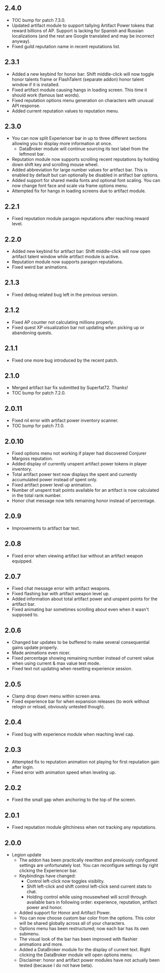 ## 2.4.0
* TOC bump for patch 7.3.0.
* Updated artifact module to support tallying Artifact Power tokens that reward billions of AP. Support is lacking for Spanish and Russian localizations (and the rest are Google translated and may be incorrect anyway).
* Fixed guild reputation name in recent reputations list.

## 2.3.1
* Added a new keybind for honor bar: Shift middle-click will now toggle honor talents frame or FlashTalent (separate addon) honor talent window if it is installed.
* Fixed artifact module causing hangs in loading screen. This time it should work (famous last words).
* Fixed reputation options menu generation on characters with unusual API response.
* Added current reputation values to reputation menu.

## 2.3.0
* You can now split Experiencer bar in up to three different sections allowing you to display more information at once.
  * DataBroker module will continue sourcing its text label from the leftmost bar.
* Reputation module now supports scrolling recent reputations by holding down shift key and scrolling mouse wheel.
* Added abbreviation for large number values for artifact bar. This is enabled by default but can optionally be disabled in artifact bar options.
* Added support for shared media fonts and optional font scaling. You can now change font face and scale via frame options menu.
* Attempted fix for hangs in loading screens due to artifact module.

## 2.2.1
* Fixed reputation module paragon reputations after reaching reward level.

## 2.2.0
* Added new keybind for artifact bar: Shift middle-click will now open artifact talent window while artifact module is active.
* Reputation module now supports paragon reputations.
* Fixed weird bar animations.

## 2.1.3
* Fixed debug related bug left in the previous version.

## 2.1.2
* Fixed AP counter not calculating millions properly.
* Fixed quest XP visualization bar not updating when picking up or abandoning quests.

## 2.1.1
* Fixed one more bug introduced by the recent patch.

## 2.1.0
* Merged artifact bar fix submitted by Superfat72. Thanks!
* TOC bump for patch 7.2.0.

## 2.0.11
* Fixed nil error with artifact power inventory scanner.
* TOC bump for patch 7.1.0.

## 2.0.10
* Fixed options menu not working if player had discovered Conjurer Margoss reputation.
* Added display of currently unspent artifact power tokens in player inventory.
* Total artifact power text now displays the spent and currently accumulated power instead of spent only.
* Fixed artifact power level up animation.
* Number of unspent trait points available for an artifact is now calculated in the total rank number.
* Honor chat message now tells remaining honor instead of percentage.

## 2.0.9
* Improvements to artifact bar text.

## 2.0.8
* Fixed error when viewing artifact bar without an artifact weapon equipped.

## 2.0.7
* Fixed chat message error with artifact weapons.
* Fixed flashing bar with artifact weapon level up.
* Added information about total artifact power and unspent points for the artifact bar.
* Fixed animating bar sometimes scrolling about even when it wasn't supposed to.

## 2.0.6
* Changed bar updates to be buffered to make several consequential gains update properly.
* Made animations even nicer.
* Fixed percentage showing remaining number instead of current value when using current & max value text mode.
* Fixed text not updating when resetting experience session.

## 2.0.5
* Clamp drop down menu within screen area.
* Fixed experience bar for when expansion releases (to work without relogin or reload, obviously untested though).

## 2.0.4
* Fixed bug with experience module when reaching level cap.

## 2.0.3
* Attempted fix to reputation animation not playing for first reputation gain after login.
* Fixed error with animation speed when leveling up.

## 2.0.2
* Fixed the small gap when anchoring to the top of the screen.

## 2.0.1
* Fixed reputation module glitchiness when not tracking any reputations.

## 2.0.0
* Legion update
	* The addon has been practically rewritten and previously configured settings are unfortunately lost. You can reconfigure settings by right clicking the Experiencer bar.
	* Keybindings have changed:
		* Control left-click now toggles visiblity.
		* Shift left-click and shift control left-click send current stats to chat.
		* Holding control while using mousewheel will scroll through available bars in following order: experience, reputation, artifact power and honor.
	* Added support for Honor and Artifact Power.
	* You can now choose custom bar color from the options. This color will be shared globally across all of your characters.
	* Options menu has been restructured; now each bar has its own submenu.
	* The visual look of the bar has been improved with flashier animations and more.
	* Added a DataBroker module for the display of current text. Right clicking the DataBroker module will open options menu.
	* Disclaimer: honor and artifact power modules have not actually been tested (because I do not have beta).
